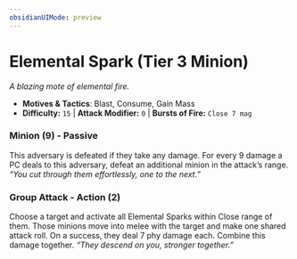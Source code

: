 ```yaml
---
obsidianUIMode: preview
---
```

# Elemental Spark (Tier 3 Minion)

*A blazing mote of elemental fire.*

- **Motives & Tactics**: Blast, Consume, Gain Mass
- **Difficulty:** `15` | **Attack Modifier:** `0` | **Bursts of Fire:** `Close 7 mag`


### Minion (9) - Passive

This adversary is defeated if they take any damage. For every 9 damage a PC deals to this adversary, defeat an additional minion in the attack’s range. *“You cut through them effortlessly, one to the next.”*

### Group Attack - Action (2)

Choose a target and activate all Elemental Sparks within Close range of them. Those minions move into melee with the target and make one shared attack roll. On a success, they deal 7 phy damage each. Combine this damage together. *“They descend on you, stronger together.”*



